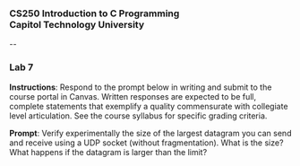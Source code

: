 ### CS250 Introduction to C Programming<br> Capitol Technology University
--
### Lab 7<br>

**Instructions**: Respond to the prompt below in writing and submit to the course portal in Canvas. Written responses are expected to be full, complete statements that exemplify a quality commensurate with collegiate level articulation. See the course syllabus for specific grading criteria.

**Prompt**: Verify experimentally the size of the largest datagram you can send and receive using a UDP socket (without fragmentation). What is the size? What happens if the datagram is larger than the limit?